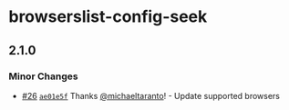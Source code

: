 # browserslist-config-seek

## 2.1.0

### Minor Changes

- [#26](https://github.com/seek-oss/browserslist-config-seek/pull/26) [`ae01e5f`](https://github.com/seek-oss/browserslist-config-seek/commit/ae01e5fa29c9bea19c820b6404b7975fba829664) Thanks [@michaeltaranto](https://github.com/michaeltaranto)! - Update supported browsers
